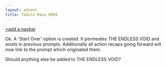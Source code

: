 ```yaml
---
layout: advent
title: Tabula Rasa 0004
---
```

[>add a navbar](0003.html)

Ok. A 'Start Over' option is created. It permeates THE ENDLESS VOID and exists in previous prompts. Additionally all action recaps going forward will now link to the prompt which originated them. 

Should anything else be added to THE ENDLESS VOID?